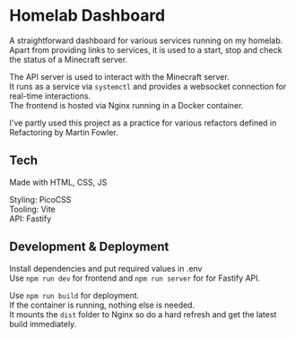 # Homelab Dashboard

A straightforward dashboard for various services running on my homelab.  
Apart from providing links to services, it is used to a start, stop and check the status of a Minecraft server.

The API server is used to interact with the Minecraft server.  
It runs as a service via `systemctl` and provides a websocket connection for real-time interactions.  
The frontend is hosted via Nginx running in a Docker container.

I've partly used this project as a practice for various refactors defined in Refactoring by Martin Fowler.

## Tech
Made with HTML, CSS, JS

Styling: PicoCSS  
Tooling: Vite  
API: Fastify  

## Development & Deployment
Install dependencies and put required values in .env  
Use `npm run dev` for frontend and `npm run server` for for Fastify API.

Use `npm run build` for deployment.  
If the container is running, nothing else is needed.  
It mounts the `dist` folder to Nginx so do a hard refresh and get the latest build immediately.  
